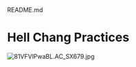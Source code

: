 README.md

# Hell Chang Practices

![81VFVlPwaBL._AC_SX679_.jpg](../_resources/37233c8df17a4ecca07ffbe3a7e6c8f5.jpg)

